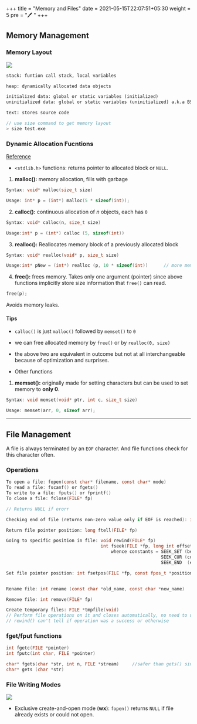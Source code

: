 +++
title = "Memory and Files"
date = 2021-05-15T22:07:51+05:30
weight = 5
pre = "🖊 "
+++

## Memory Management

### Memory Layout
![](https://media.geeksforgeeks.org/wp-content/uploads/memoryLayoutC.jpg)

```txt
stack: funtion call stack, local variables

heap: dynamically allocated data objects

initialized data: global or static variables (initialized)
uninitialized data: global or static variables (uninitialized) a.k.a BSS (block started by symbol)

text: stores source code
```
```c
// use size command to get memory layout
> size test.exe
```
### Dynamic Allocation Fucntions
[Reference](https://www.geeksforgeeks.org/dynamic-memory-allocation-in-c-using-malloc-calloc-free-and-realloc/)

- `<stdlib.h>` functions: returns pointer to allocated block or `NULL`.

1. **malloc():** memory allocation, fills with garbage
```c
Syntax: void* malloc(size_t size)

Usage: int* p = (int*) malloc(5 * sizeof(int));
```

2. **calloc():** continuous allocation of _n_ objects, each has `0`
```c
Syntax: void* calloc(n, size_t size)

Usage:int* p = (int*) calloc (5, sizeof(int))
```

3. **realloc():** Reallocates memory block of a previously allocated block
```c
Syntax: void* realloc(void* p, size_t size)

Usage:int* pNew = (int*) realloc (p, 10 * sizeof(int)) 		// more memory was allocated, may not start from the same location
```

4. **free():** frees memory. Takes only one argument (pointer) since above functions implicitly store size information that `free()` can read.
```c
free(p);
```
Avoids memory leaks.

#### Tips
- `calloc()` is just `malloc()` followed by `memset()` to `0`
- we can free allocated memory by `free()` or by `realloc(0, size)`
- the above two are equivalent in outcome but not at all interchangeable because of optimization and surprises.

- Other functions

1. **memset():** originally made for setting characters but can be used to set memory to **only 0**.
```c
Syntax: void memset(void* ptr, int c, size_t size)

Usage: memset(arr, 0, sizeof arr);
``` 

---
## File Management
A file is always terminated by an `EOF` character. And file functions check for this character often.

### Operations
```c
To open a file: fopen(const char* filename, const char* mode)
To read a file: fscanf() or fgets()
To write to a file: fputs() or fprintf()
To close a file: fclose(FILE* fp)

// Returns NULL if erorr
```

```c
Checking end of file (returns non-zero value only if EOF is reached): int feof(FILE* fp)

Return file pointer position: long ftell(FILE* fp)

Going to specific position in file: void rewind(FILE* fp)
									int fseek(FILE *fp, long int offset, int whence)
										whence constants = SEEK_SET (beginning of file)	
														   SEEK_CUR (current position of file pointer)
														   SEEK_END  (end of file)

Set file pointer position: int fsetpos(FILE *fp, const fpos_t *position)


Rename file: int rename (const char *old_name, const char *new_name)

Remove file: int remove(FILE* fp)

Create temporary files: FILE *tmpfile(void) 
// Perform file operations on it and closes automatically, no need to use fclose()
// rewind() can't tell if operation was a success or otherwise
```

### fget/fput functions
```c
int fgetc(FILE *pointer)
int fputc(int char, FILE *pointer)

char* fgets(char *str, int n, FILE *stream)		//safer than gets() since it specifies maximum number of characters to be read
char* gets (char *str)
```

### File Writing Modes
![](https://i.stack.imgur.com/tP1rI.png)
- Exclusive create-and-open mode (**wx**): `fopen()` returns `NULL` if file already exists or could not open.
